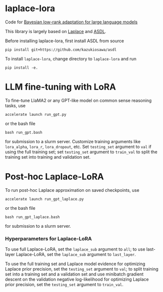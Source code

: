 # laplace-lora
Code for [Bayesian low-rank adaptation for large language models](https://arxiv.org/abs/2308.13111)

This library is largely based on [Laplace](https://github.com/aleximmer/Laplace) and [ASDL](https://github.com/kazukiosawa/asdl/tree/master).

Before installing laplace-lora, first install ASDL from source
```
pip install git+https://github.com/kazukiosawa/asdl
```

To install `laplace-lora`, change directory to `laplace-lora` and run 
```
pip install -e.
```

# LLM fine-tuning with LoRA
To fine-tune LlaMA2 or any GPT-like model on common sense reasoning tasks, use 
```
accelerate launch run_gpt.py
``` 
or the bash file 
```
bash run_gpt.bash
``` 
for submission to a slurm server. Customize training arguments like `lora_alpha`, `lora_r`, `lora_dropout`, etc. Set `testing_set` argument to `val` if using the full training set; set `testing_set` argument to `train_val` to split the training set into training and validation set.


# Post-hoc Laplace-LoRA
To run post-hoc Laplace approximation on saved checkpoints, use 
``` 
accelerate launch run_gpt_laplace.py
``` 
or the bash file 
```
bash run_gpt_laplace.bash
``` 
for submission to a slurm server.

### Hyperparameters for Laplace-LoRA
To use full Laplace-LoRA, set the `laplace_sub` argument to `all`; to use last-layer Laplace-LoRA, set the `laplace_sub` argument to `last_layer`.

To use the full training set and Laplace model evidence for optimizing Laplace prior precision, set  the `testing_set` argument to `val`; to split training set into a training set and a validation set and use minibatch gradient descent on the validation negative log-likelihood for optimizing Laplace prior precision, set the `testing_set` argument to `train_val`.
